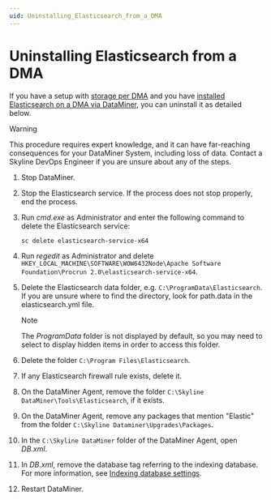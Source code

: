 ```yaml
---
uid: Uninstalling_Elasticsearch_from_a_DMA
---
```


# Uninstalling Elasticsearch from a DMA

If you have a setup with [storage per DMA](xref:Configuring_storage_per_DMA) and you have [installed Elasticsearch on a DMA via DataMiner](xref:Installing_Elasticsearch_via_DataMiner), you can uninstall it as detailed below.

> [!WARNING]
> This procedure requires expert knowledge, and it can have far-reaching consequences for your DataMiner System, including loss of data. Contact a Skyline DevOps Engineer if you are unsure about any of the steps.

1. Stop DataMiner.

1. Stop the Elasticsearch service. If the process does not stop properly, end the process.

1. Run *cmd.exe* as Administrator and enter the following command to delete the Elasticsearch service:

   ```txt
   sc delete elasticsearch-service-x64
   ```

1. Run *regedit* as Administrator and delete `HKEY_LOCAL_MACHINE\SOFTWARE\WOW6432Node\Apache Software Foundation\Procrun 2.0\elasticsearch-service-x64`.

1. Delete the Elasticsearch data folder, e.g. `C:\ProgramData\Elasticsearch`. If you are unsure where to find the directory, look for path.data in the elasticsearch.yml file.

   > [!NOTE]
   > The *ProgramData* folder is not displayed by default, so you may need to select to display hidden items in order to access this folder.

1. Delete the folder `C:\Program Files\Elasticsearch`.

1. If any Elasticsearch firewall rule exists, delete it.

1. On the DataMiner Agent, remove the folder `C:\Skyline DataMiner\Tools\Elasticsearch`, if it exists.

1. On the DataMiner Agent, remove any packages that mention "Elastic" from the folder `C:\Skyline Dataminer\Upgrades\Packages`.

1. In the `C:\Skyline DataMiner` folder of the DataMiner Agent, open *DB.xml*.

1. In *DB.xml*, remove the database tag referring to the indexing database. For more information, see [Indexing database settings](xref:DB_xml#indexing-database-settings).

1. Restart DataMiner.
